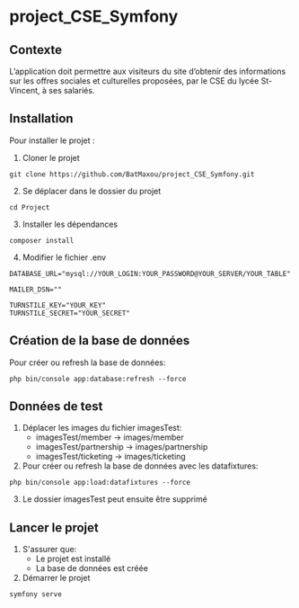 # project_CSE_Symfony

## Contexte
L’application doit permettre aux visiteurs du site d’obtenir des informations sur les offres sociales et culturelles proposées, par le CSE du lycée St-Vincent, à ses salariés.

## Installation
Pour installer le projet :
1. Cloner le projet
```
git clone https://github.com/BatMaxou/project_CSE_Symfony.git
```
2. Se déplacer dans le dossier du projet
```
cd Project
```
3. Installer les dépendances
```
composer install
```
4. Modifier le fichier .env
```
DATABASE_URL="mysql://YOUR_LOGIN:YOUR_PASSWORD@YOUR_SERVER/YOUR_TABLE"

MAILER_DSN=""

TURNSTILE_KEY="YOUR_KEY"
TURNSTILE_SECRET="YOUR_SECRET"
```

## Création de la base de données
Pour créer ou refresh la base de données:
```
php bin/console app:database:refresh --force
```

## Données de test
1. Déplacer les images du fichier imagesTest:
    - imagesTest/member -> images/member
    - imagesTest/partnership -> images/partnership
    - imagesTest/ticketing -> images/ticketing
2. Pour créer ou refresh la base de données avec les datafixtures:
```
php bin/console app:load:datafixtures --force
```
3. Le dossier imagesTest peut ensuite être supprimé

## Lancer le projet
1. S'assurer que:
    - Le projet est installé
    - La base de données est créée
2. Démarrer le projet
```
symfony serve
```